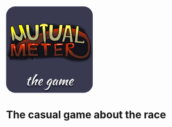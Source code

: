![mutual_meter_logo.png](assets%2Fimages%2Fmutual_meter_logo.png)

# The casual game about the race
